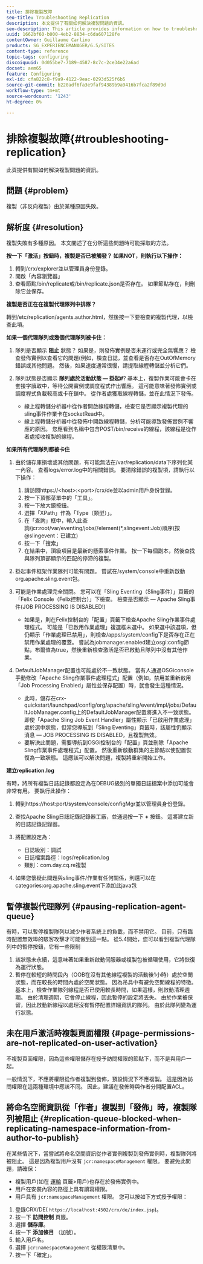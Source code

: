 ```yaml
---
title: 排除複製故障
seo-title: Troubleshooting Replication
description: 本文提供了有關如何解決複製問題的資訊。
seo-description: This article provides information on how to troubleshoot replication issues.
uuid: 1662bf60-b000-4eb2-8834-c6da607128fe
contentOwner: Guillaume Carlino
products: SG_EXPERIENCEMANAGER/6.5/SITES
content-type: reference
topic-tags: configuring
discoiquuid: 0d055be7-7189-4587-8c7c-2ce34e22a6ad
docset: aem65
feature: Configuring
exl-id: cfa822c8-f9a9-4122-9eac-0293d525f6b5
source-git-commit: b220adf6fa3e9faf94389b9a9416b7fca2f89d9d
workflow-type: tm+mt
source-wordcount: '1243'
ht-degree: 0%

---
```


# 排除複製故障{#troubleshooting-replication}

此頁提供有關如何解決複製問題的資訊。

## 問題 {#problem}

複製（非反向複製）由於某種原因失敗。

## 解析度 {#resolution}

複製失敗有多種原因。 本文闡述了在分析這些問題時可能採取的方法。

**按一下「激活」按鈕時，複製是否已被觸發？ 如果NOT，則執行以下操作：**

1. 轉到/crx/explorer並以管理員身份登錄。
1. 開啟「內容瀏覽器」
1. 查看節點/bin/replicate或/bin/replicate.json是否存在。 如果節點存在，則刪除它並保存。

**複製是否正在在複製代理隊列中排隊？**

轉到/etc/replication/agents.author.html，然後按一下要檢查的複製代理，以檢查此項。

**如果一個代理隊列或幾個代理隊列被卡住：**

1. 隊列是否顯示 **阻止** 狀態？ 如果是，則發佈實例是否未運行或完全無響應？ 檢查發佈實例以查看它的問題(例如，檢查日誌，並查看是否存在OutOfMemory錯誤或其他問題。 然後，如果速度通常很慢，請提取線程轉儲並分析它們。
1. 隊列狀態是否顯示 **隊列處於活動狀態 — 掛起#**? 基本上，復製作業可能會卡在套接字讀取中，等待公開實例或調度程式作出響應。 這可能意味著發佈實例或調度程式負載較高或卡在鎖中。 從作者處獲取線程轉儲，並在此情況下發佈。

   * 線上程轉儲分析器中從作者開啟線程轉儲，檢查它是否顯示複製代理的sling事件作業卡在socketRead中。
   * 線上程轉儲分析器中從發佈中開啟線程轉儲，分析可能導致發佈實例不響應的原因。 您應看到名稱中包含POST/bin/receive的線程，該線程是從作者處接收複製的線程。

**如果所有代理隊列都被卡住**

1. 由於儲存庫損壞或其他問題，有可能無法在/var/replication/data下序列化某一內容。 查看logs/error.log中的相關錯誤。 要清除錯誤的複製項，請執行以下操作：

   1. 請訪問https://&lt;host>:&lt;port>/crx/de並以admin用戶身份登錄。
   1. 按一下頂部菜單中的「工具」。
   1. 按一下放大鏡按鈕。
   1. 選擇「XPath」作為「Type（類型）」。
   1. 在「查詢」框中，輸入此查詢/jcr:root/var/eventing/jobs//element(&#42;,slingevent:Job)順序(按@slingevent：已建立)
   1. 按一下「搜索」
   1. 在結果中，頂級項目是最新的懸索事件作業。 按一下每個副本，然後查找與隊列頂部顯示的匹配的停滯的複製。

1. 掛起事件框架作業隊列可能有問題。 嘗試在/system/console中重新啟動org.apache.sling.event包。
1. 可能是作業處理完全關閉。 您可以在「Sling Eventing（Sling事件）」頁籤的「Felix Console（Felix控制台）」下檢查。 檢查是否顯示 — Apache Sling事件(JOB PROCESSING IS DISABLED!)

   * 如果是，則在Felix控制台的「配置」頁籤下檢查Apache Sling作業事件處理程式。 可能是「已啟用作業處理」複選框未選中。 如果選中該選項，但仍顯示「作業處理已禁用」，則檢查/apps/system/config下是否存在正在禁用作業處理的覆蓋。 嘗試為jobmanager.enabled建立osgi:config節點，布爾值為true，然後重新檢查激活是否已啟動且隊列中沒有其他作業。

1. DefaultJobManager配置也可能處於不一致狀態。 當有人通過OSGiconsole手動修改「Apache Sling作業事件處理程式」配置（例如，禁用並重新啟用「Job Processing Enabled」屬性並保存配置）時，就會發生這種情況。

   * 此時，儲存在crx-quickstart/launchpad/config/org/apache/sling/event/impl/jobs/DefaultJobManager.config上的DefaultJobManager配置將進入不一致狀態。 即使「Apache Sling Job Event Handler」屬性顯示「已啟用作業處理」處於選中狀態，但當您導航到「Sling Eventing」頁籤時，該屬性仍顯示消息 — JOB PROCESSING IS DISABLED，且複製無效。
   * 要解決此問題，需要導航到OSGi控制台的「配置」頁並刪除「Apache Sling作業事件處理程式」配置。 然後重新啟動群集的主節點以使配置恢復為一致狀態。 這應該可以解決問題，複製將重新開始工作。

**建立replication.log**

有時，將所有複製日誌記錄都設定為在DEBUG級別的單獨日誌檔案中添加可能會非常有用。 要執行此操作：

1. 轉到https://host:port/system/console/configMgr並以管理員身份登錄。
1. 查找Apache Sling日誌記錄記錄器工廠，並通過按一下 **+** 按鈕。 這將建立新的日誌記錄記錄器。
1. 將配置設定為：

   * 日誌級別：調試
   * 日誌檔案路徑：logs/replication.log
   * 類別：com.day.cq.re複製

1. 如果您懷疑此問題與sling事件/作業有任何關係，則還可以在categories:org.apache.sling.event下添加此java包

## 暫停複製代理隊列  {#pausing-replication-agent-queue}

有時，可以暫停複製隊列以減少作者系統上的負載，而不禁用它。 目前，只有臨時配置無效埠的駭客攻擊才可能做到這一點。 從5.4開始，您可以看到複製代理隊列中的暫停按鈕，它有一些限制

1. 該狀態未永續，這意味著如果重新啟動伺服器或複製包被循環使用，它將恢復為運行狀態。
1. 暫停在較短的時間段內（OOB在沒有其他線程複製的活動後1小時）處於空閒狀態，而在較長的時間內處於空閒狀態。 因為吊具中有避免空閒線程的特徵。 基本上，檢查作業隊列線程是否已使用較長時間，如果這樣，則啟動清理週期。 由於清理週期，它會停止線程，因此暫停的設定將丟失。 由於作業被保留，因此啟動新線程以處理沒有暫停配置詳細資訊的隊列。 由於此隊列變為運行狀態。

## 未在用戶激活時複製頁面權限 {#page-permissions-are-not-replicated-on-user-activation}

不複製頁面權限，因為這些權限儲存在授予訪問權限的節點下，而不是與用戶一起。

一般情況下，不應將權限從作者複製到發佈，預設情況下不應複製。 這是因為訪問權限在這兩種環境中應該不同。 因此，建議在發佈時與作者分開配置ACL。

## 將命名空間資訊從「作者」複製到「發佈」時，複製隊列被阻止 {#replication-queue-blocked-when-replicating-namespace-information-from-author-to-publish}

在某些情況下，當嘗試將命名空間資訊從作者實例複製到發佈實例時，複製隊列將被阻止。 這是因為複製用戶沒有 `jcr:namespaceManagement` 權限。 要避免此問題，請確保：

* 複製用戶(如在 [運輸](/help/sites-deploying/replication.md#replication-agents-configuration-parameters) 頁籤>用戶)也存在於發佈實例中。
* 用戶在安裝內容的路徑上具有讀寫權限。
* 用戶具有 `jcr:namespaceManagement` 權限。 您可以按如下方式授予權限：

1. 登錄CRX/DE( `https://localhost:4502/crx/de/index.jsp`)。
1. 按一下 **訪問控制** 頁籤。
1. 選擇 **儲存庫**。
1. 按一下 **添加條目** （加號）。
1. 輸入用戶名。
1. 選擇 `jcr:namespaceManagement` 從權限清單中。
1. 按一下「確定」。
